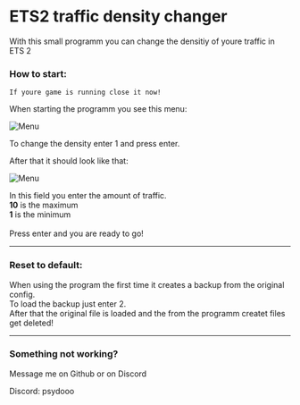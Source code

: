 # ETS2 traffic density changer


With this small programm you can change the densitiy of youre traffic in ETS 2

### How to start:

    If youre game is running close it now!

When starting the programm you see this menu:

![Menu](https://i.imgur.com/QzfggNK.png)

To change the density enter 1 and press enter.


After that it should look like that:

![Menu](https://i.imgur.com/DFPpXAp.png)

In this field you enter the amount of traffic. <br>
**10** is the maximum <br>
 **1** is the minimum <br><br>
 Press enter and you are ready to go!

---

### Reset to default:

When using the program the first time it creates a backup from the original config. <br>
To load the backup just enter 2.<br>
After that the original file is loaded and the from the programm createt files get deleted! <br>

----


### Something not working?

Message me on Github or on Discord <br>

Discord: psydooo


